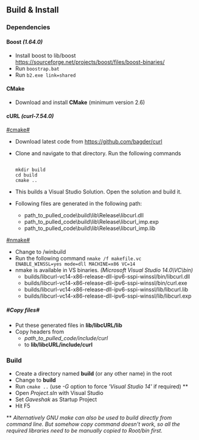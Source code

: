## Build & Install
### Dependencies

#### Boost *(1.64.0)*
* Install boost to lib/boost
 https://sourceforge.net/projects/boost/files/boost-binaries/
* Run <code>boostrap.bat</code>
* Run <code>b2.exe link=shared</code>

#### CMake 
* Download and install **CMake** (minimum version 2.6)

#### cURL *(curl-7.54.0)*
[#cmake#](http://stackoverflow.com/questions/31705338/libcurl-in-visual-studio-2013-static-linker-errors-even-after-including-necessar)
* Download latest code from https://github.com/bagder/curl
* Clone and navigate to that directory. Run the following commands 

  <code>
  mkdir build  
  cd build  
  cmake ..
  </code>

* This builds a Visual Studio Solution. Open the solution and build it.
* Following files are generated in the following path:
  - path_to_pulled_code\build\lib\Release\libcurl.dll
  - path_to_pulled_code\build\lib\Release\libcurl_imp.exp
  - path_to_pulled_code\build\lib\Release\libcurl_imp.lib


[#nmake#](https://gist.github.com/grahamcrowell/2d3f069d89c78305f8001817c911345e)
* Change to /winbuild
* Run the following command
<code>nmake /f makefile.vc ENABLE_WINSSL=yes mode=dll MACHINE=x86 VC=14</code>
* nmake is available in VS binaries. *(Microsoft Visual Studio 14.0\VC\bin)*
  - builds/libcurl-vc14-x86-release-dll-ipv6-sspi-winssl/bin/libcurl.dll
  - builds/libcurl-vc14-x86-release-dll-ipv6-sspi-winssl/bin/curl.exe
  - builds/libcurl-vc14-x86-release-dll-ipv6-sspi-winssl/lib/libcurl.lib
  - builds/libcurl-vc14-x86-release-dll-ipv6-sspi-winssl/lib/libcurl.exp

##### #Copy files#
* Put these generated files in **lib/libcURL/lib**
* Copy headers from 
  - *path_to_pulled_code/include/curl* 
  - to **lib/libcURL/include/curl**

### Build
* Create a directory named **build** (or any other name) in the root
* Change to **build**
* Run `cmake ..` (use *-G* option to force *'Visual Studio 14'* if required) **
* Open *Project.sln* with Visual Studio
* Set *Gaveshak* as Startup Project
* Hit F5

** *Alternatively GNU make can also be used to build directly from command line. 
But somehow copy command doesn't work, so all the required libraries need to be manually copied to Root/bin first.*